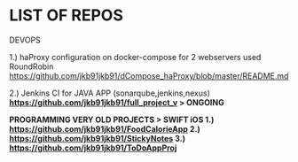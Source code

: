 # LIST OF REPOS

DEVOPS

1.) haProxy configuration on docker-compose for 2 webservers used RoundRobin
https://github.com/jkb91jkb91/dCompose_haProxy/blob/master/README.md


2.) Jenkins CI for JAVA APP (sonarqube,jenkins,nexus) <b>
https://github.com/jkb91jkb91/full_project_v > ONGOING












PROGRAMMING
VERY OLD PROJECTS > SWIFT iOS
1.) https://github.com/jkb91jkb91/FoodCalorieApp
2.) https://github.com/jkb91jkb91/StickyNotes
3.) https://github.com/jkb91jkb91/ToDoAppProj
